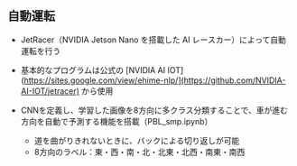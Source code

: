 ## 自動運転
* JetRacer（NVIDIA Jetson Nano を搭載した AI レースカー）によって自動運転を行う  
* 基本的なプログラムは公式の [NVIDIA AI IOT](https://sites.google.com/view/ehime-nlp/](https://github.com/NVIDIA-AI-IOT/jetracer) から使用  

* CNNを定義し、学習した画像を8方向に多クラス分類することで、車が進む方向を自動で予測する機能を搭載（PBL_smp.ipynb）
  * 道を曲がりきれないときに、バックによる切り返しが可能
  * 8方向のラベル：東・西・南・北・北東・北西・南東・南西

